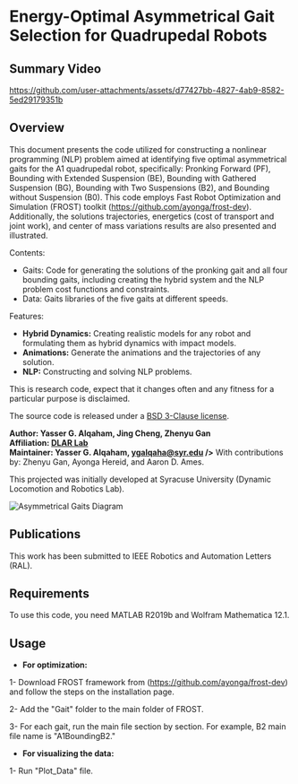 # Energy-Optimal Asymmetrical Gait Selection for Quadrupedal Robots

## Summary Video

https://github.com/user-attachments/assets/d77427bb-4827-4ab9-8582-5ed29179351b

## Overview

This document presents the code utilized for constructing a nonlinear programming (NLP) problem aimed at identifying five optimal asymmetrical gaits for the A1 quadrupedal robot, specifically: Pronking Forward (PF), Bounding with Extended Suspension (BE), Bounding with Gathered Suspension (BG), Bounding with Two Suspensions (B2), and Bounding without Suspension (B0). This code employs Fast Robot Optimization and Simulation (FROST) toolkit (https://github.com/ayonga/frost-dev). Additionally, the solutions trajectories, energetics (cost of transport and joint work), and center of mass variations results are also presented and illustrated. 


Contents:
* Gaits: Code for generating the solutions of the pronking gait and all four bounding gaits, including creating the hybrid system and the NLP problem cost functions and constraints.
* Data: Gaits libraries of the five gaits at different speeds.

Features:

* **Hybrid Dynamics:** Creating realistic models for any robot and formulating them as hybrid dynamics with impact models.
* **Animations:** Generate the animations and the trajectories of any solution. 
* **NLP:** Constructing and solving NLP problems.

This is research code, expect that it changes often and any fitness for a particular purpose is disclaimed.

The source code is released under a [BSD 3-Clause license](LICENSE).

**Author: Yasser G. Alqaham, Jing Cheng, Zhenyu Gan<br />
Affiliation: [DLAR Lab](https://dlarlab.syr.edu)<br />
Maintainer: Yasser G. Alqaham, ygalqaha@syr.edu />**
With contributions by: Zhenyu Gan, Ayonga Hereid, and Aaron D. Ames.

This projected was initially developed at Syracuse University (Dynamic Locomotion and Robotics Lab).

![Asymmetrical Gaits Diagram](https://github.com/DLARlab/EnergyOptimalGaitSelection/assets/80292027/a26a0851-715c-46e2-9ee5-feb732a1f9ac)

## Publications

This work has been submitted to IEEE Robotics and Automation Letters (RAL).

## Requirements

To use this code, you need MATLAB R2019b and Wolfram Mathematica 12.1.

## Usage

* **For optimization:**

1- Download FROST framework from (https://github.com/ayonga/frost-dev) and follow the steps on the installation page.

2- Add the "Gait" folder to the main folder of FROST.

3- For each gait, run the main file section by section. For example, B2 main file name is "A1BoundingB2."

* **For visualizing the data:**

1- Run "Plot_Data" file.



